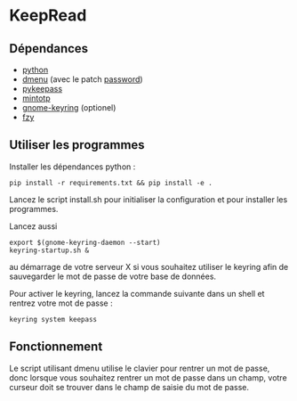 # KeepRead
## Dépendances
 - [python](https://python.org)
 - [dmenu](https://tools.suckless.org/dmenu/) (avec le patch [password](https://tools.suckless.org/dmenu/patches/password/))
 - [pykeepass](https://github.com/libkeepass/pykeepass)
 - [mintotp](https://github.com/susam/mintotp)
 - [gnome-keyring](https://gitlab.gnome.org/GNOME/gnome-keyring) (optionel)
 - [fzy](https://github.com/jhawthorn/fzy)

## Utiliser les programmes
Installer les dépendances python :
```
pip install -r requirements.txt && pip install -e .
```
Lancez le script install.sh pour initialiser la configuration et pour installer les programmes.

Lancez aussi
```
export $(gnome-keyring-daemon --start)
keyring-startup.sh &
```
au démarrage de votre serveur X si vous souhaitez utiliser le keyring afin de sauvegarder le mot de passe de votre base de données.

Pour activer le keyring, lancez la commande suivante dans un shell et rentrez votre mot de passe :
```
keyring system keepass
```

## Fonctionnement
Le script utilisant dmenu utilise le clavier pour rentrer un mot de passe, donc lorsque vous souhaitez rentrer un mot de passe dans un champ, votre
curseur doit se trouver dans le champ de saisie du mot de passe.
